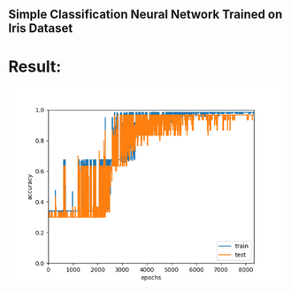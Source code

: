 ## Simple Classification Neural Network Trained on Iris Dataset


# Result:
<p align="center">
   <img src="logs/acc.png", width="480">
</p>
